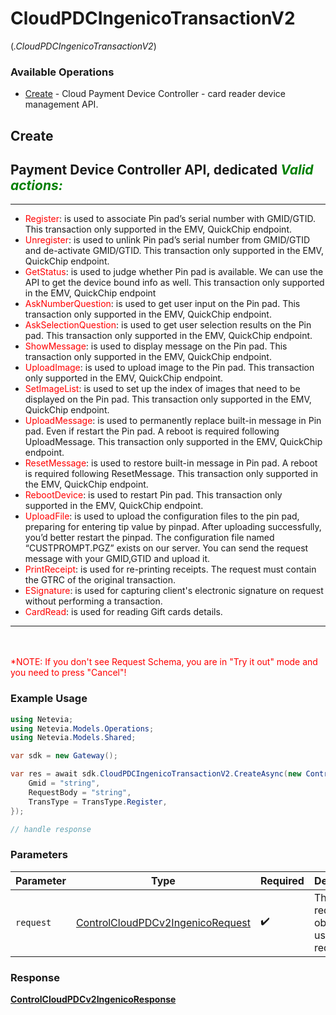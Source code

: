 # CloudPDCIngenicoTransactionV2
(*.CloudPDCIngenicoTransactionV2*)

### Available Operations

* [Create](#create) - Cloud Payment Device Controller - card reader device management API.

## Create

Payment Device Controller API, dedicated
*<span style="color:green">Valid actions:</span>*
---
___
- <span style="color:red">Register</span>: is used to associate Pin pad’s serial number with GMID/GTID. This transaction only supported in the EMV, QuickChip endpoint.
- <span style="color:red">Unregister</span>: is used to unlink Pin pad’s serial number from GMID/GTID and de-activate GMID/GTID. This transaction only supported in the EMV, QuickChip endpoint.
- <span style="color:red">GetStatus</span>: is used to judge whether Pin pad is available. We can use the API to get the device bound info as well. This transaction only supported in the EMV, QuickChip endpoint
- <span style="color:red">AskNumberQuestion</span>: is used to get user input on the Pin pad. This transaction only supported in the EMV, QuickChip endpoint.
- <span style="color:red">AskSelectionQuestion</span>: is used to get user selection results on the Pin pad. This transaction only supported in the EMV, QuickChip endpoint.
- <span style="color:red">ShowMessage</span>: is used to display message on the Pin pad. This transaction only supported in the EMV, QuickChip endpoint.
- <span style="color:red">UploadImage</span>: is used to upload image to the Pin pad. This transaction only supported in the EMV, QuickChip endpoint.
- <span style="color:red">SetImageList</span>: is used to set up the index of images that need to be displayed on the Pin pad. This transaction only supported in the EMV, QuickChip endpoint.
- <span style="color:red">UploadMessage</span>: is used to permanently replace built-in message in Pin pad. Even if restart the Pin pad. A reboot is required following UploadMessage. This transaction only supported in the EMV, QuickChip endpoint.
- <span style="color:red">ResetMessage</span>: is used to restore built-in message in Pin pad. A reboot is required following ResetMessage. This transaction only supported in the EMV, QuickChip endpoint.
- <span style="color:red">RebootDevice</span>: is used to restart Pin pad. This transaction only supported in the EMV, QuickChip endpoint.
- <span style="color:red">UploadFile</span>: is used to upload the configuration files to the pin pad, preparing for entering tip value by pinpad. After uploading successfully, you’d better restart the pinpad. The configuration file named “CUSTPROMPT.PGZ” exists on our server. You can send the request message with your GMID,GTID and upload it.
- <span style="color:red">PrintReceipt</span>: is used for re-printing receipts. The request must contain the GTRC of the original transaction.
- <span style="color:red">ESignature</span>: is used for capturing client's electronic signature on request without performing a transaction.
- <span style="color:red">CardRead</span>: is used for reading Gift cards details.
<hr>
<br><br><span style="color:red">*NOTE: If you don't see Request Schema, you are in "Try it out" mode and you need to press "Cancel"!</span>


### Example Usage

```csharp
using Netevia;
using Netevia.Models.Operations;
using Netevia.Models.Shared;

var sdk = new Gateway();

var res = await sdk.CloudPDCIngenicoTransactionV2.CreateAsync(new ControlCloudPDCv2IngenicoRequest() {
    Gmid = "string",
    RequestBody = "string",
    TransType = TransType.Register,
});

// handle response
```

### Parameters

| Parameter                                                                                       | Type                                                                                            | Required                                                                                        | Description                                                                                     |
| ----------------------------------------------------------------------------------------------- | ----------------------------------------------------------------------------------------------- | ----------------------------------------------------------------------------------------------- | ----------------------------------------------------------------------------------------------- |
| `request`                                                                                       | [ControlCloudPDCv2IngenicoRequest](../../models/operations/ControlCloudPDCv2IngenicoRequest.md) | :heavy_check_mark:                                                                              | The request object to use for the request.                                                      |


### Response

**[ControlCloudPDCv2IngenicoResponse](../../models/operations/ControlCloudPDCv2IngenicoResponse.md)**

